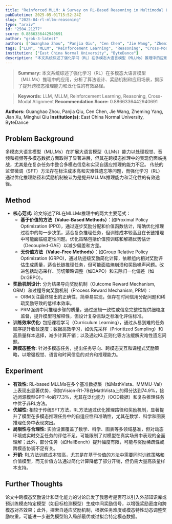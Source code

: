 ```yaml
---
title: "Reinforced MLLM: A Survey on RL-Based Reasoning in Multimodal Large Language Models"
pubDatetime: 2025-05-01T15:52:24Z
slug: "2025-04-rl-mllm-reasoning"
type: "arxiv"
id: "2504.21277"
score: 0.8866336442940691
author: "grok-3-latest"
authors: ["Guanghao Zhou", "Panjia Qiu", "Cen Chen", "Jie Wang", "Zheming Yang", "Jian Xu", "Minghui Qiu"]
tags: ["LLM", "MLLM", "Reinforcement Learning", "Reasoning", "Cross-Modal Alignment"]
institution: ["East China Normal University", "ByteDance"]
description: "本文系统综述了强化学习（RL）在多模态大语言模型（MLLMs）推理中的应用，分析了算法设计、奖励机制和应用场景，揭示了提升跨模态推理能力和泛化性的有效路径。"
---
```


> **Summary:** 本文系统综述了强化学习（RL）在多模态大语言模型（MLLMs）推理中的应用，分析了算法设计、奖励机制和应用场景，揭示了提升跨模态推理能力和泛化性的有效路径。 

> **Keywords:** LLM, MLLM, Reinforcement Learning, Reasoning, Cross-Modal Alignment
> **Recommendation Score:** 0.8866336442940691

**Authors:** Guanghao Zhou, Panjia Qiu, Cen Chen, Jie Wang, Zheming Yang, Jian Xu, Minghui Qiu
**Institution(s):** East China Normal University, ByteDance

## Problem Background

多模态大语言模型（MLLMs）在扩展大语言模型（LLMs）能力以处理视觉、音频和视频等多模态数据方面取得了显著进展，但其在跨模态推理中的表现仍面临挑战，尤其是在复杂任务中整合多模态信息和实现自适应推理的能力不足。
传统的监督微调（SFT）方法存在标注成本高和灾难性遗忘等问题，而强化学习（RL）通过优化推理路径和奖励机制被认为是提升MLLMs推理能力和泛化性的有效途径。

## Method

*   **核心范式:** 论文综述了RL在MLLMs推理中的两大主要范式：
    *   **基于价值的方法（Value-Based Methods）**：如Proximal Policy Optimization (PPO)，通过逐步奖励分配和价值函数估计，精确优化推理过程中的每一步决策，适合复杂推理任务，但训练成本较高且在长链推理中可能面临稳定性问题。优化策略包括价值预训练和解耦优势估计（Decoupled-GAE）以减少偏差和方差。
    *   **无价值方法（Value-Free Methods）**：如Group Relative Policy Optimization (GRPO)，通过轨迹级奖励简化计算，依赖组内相对奖励评估生成质量，适合长链推理任务，但可能面临熵崩溃和奖励噪声问题。改进包括动态采样、剪切策略调整（如DAPO）和去除归一化偏差（如Dr.GRPO）。
*   **奖励机制设计:** 分为结果导向奖励机制（Outcome Reward Mechanism, ORM）和过程导向奖励机制（Process Reward Mechanism, PRM）：
    *   ORM关注最终输出的正确性，简单易实现，但存在时间信用分配问题和稀疏奖励导致的低样本效率。
    *   PRM强调中间推理步骤的质量，通过逻辑一致性或信息完整性提供细粒度监督，提升模型可解释性，但设计复杂且缺乏标准化评估标准。
*   **训练效率优化:** 包括课程学习（Curriculum Learning），通过从易到难的任务顺序提升收敛速度；数据高效学习，如优先采样（Prioritized Sampling）和高质量样本选择，减少计算开销；以及通过KL正则化等方法缓解灾难性遗忘问题。
*   **跨模态整合:** 针对多模态任务，提出任务导向、跨模态交互和课程式奖励策略，以增强视觉、语言和时间信息的对齐和推理能力。

## Experiment

*   **有效性:** RL-based MLLMs在多个基准数据集（如MathVista、MMMU-Val）上表现出显著优势，例如Vision-R1-7B在MathVista上的得分达到74.9%，接近闭源模型GPT-4o的77.3%，尤其在泛化能力（OOD数据）和复杂推理任务中优于非RL方法。
*   **优越性:** 相较于传统SFT方法，RL方法通过优化推理路径和奖励机制，显著提升了模型在多模态推理任务中的自适应性和准确性，尤其在数学、科学和图表推理任务中表现突出。
*   **局限性与合理性:** 实验设置覆盖了数学、科学、图表等多领域基准，但对动态环境或实时交互任务的评估不足，可能限制了对模型在真实场景中表现的全面理解；此外，部分任务（如HallBench）提升幅度有限，可能与奖励稀疏性或跨模态协调不足有关。
*   **开销:** RL方法训练成本较高，尤其是在基于价值的方法中需要同时训练策略和价值模型，而无价值方法通过简化计算降低了部分开销，但仍需大量高质量样本支持。

## Further Thoughts

论文中跨模态奖励设计和泛化能力的讨论启发了我思考是否可以引入外部知识库或预训练模态特定模型（如目标检测模型）生成中间奖励信号，以增强奖励密度和跨模态对齐效果；此外，探索自适应奖励机制，根据任务难度或模态特性动态调整奖励权重，可能进一步避免模型陷入局部最优或过拟合特定模态数据。